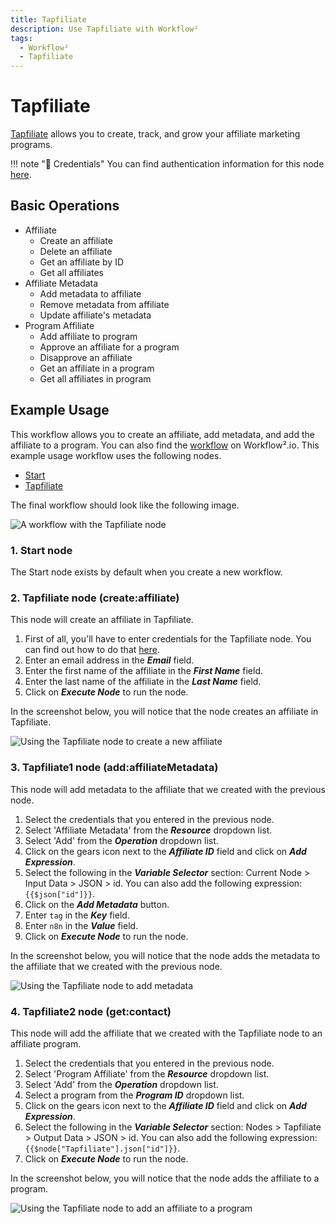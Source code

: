 ```yaml
---
title: Tapfiliate
description: Use Tapfiliate with Workflow²
tags:
  - Workflow²
  - Tapfiliate
---
```

# Tapfiliate

[Tapfiliate](https://tapfiliate.com) allows you to create, track, and grow your affiliate marketing programs.

!!! note "🔑 Credentials"
    You can find authentication information for this node [here](/workflow/integrations/credentials/tapfiliate/).


## Basic Operations

* Affiliate
    * Create an affiliate
    * Delete an affiliate
    * Get an affiliate by ID
    * Get all affiliates
* Affiliate Metadata
    * Add metadata to affiliate
    * Remove metadata from affiliate
    * Update affiliate's metadata
* Program Affiliate
    * Add affiliate to program
    * Approve an affiliate for a program
    * Disapprove an affiliate
    * Get an affiliate in a program
    * Get all affiliates in program

## Example Usage

This workflow allows you to create an affiliate, add metadata, and add the affiliate to a program. You can also find the [workflow](https://n8n.io/workflows/936) on Workflow².io. This example usage workflow uses the following nodes.
- [Start](/workflow/integrations/core-nodes/workflow-nodes-base.start/)
- [Tapfiliate]()

The final workflow should look like the following image.

![A workflow with the Tapfiliate node](/_images/integrations/nodes/tapfiliate/workflow.png)

### 1. Start node

The Start node exists by default when you create a new workflow.

### 2. Tapfiliate node (create:affiliate)

This node will create an affiliate in Tapfiliate.

1. First of all, you'll have to enter credentials for the Tapfiliate node. You can find out how to do that [here](/workflow/integrations/credentials/tapfiliate/).
2. Enter an email address in the ***Email*** field.
3. Enter the first name of the affiliate in the ***First Name*** field.
4. Enter the last name of the affiliate in the ***Last Name*** field.
5. Click on ***Execute Node*** to run the node.

In the screenshot below, you will notice that the node creates an affiliate in Tapfiliate.

![Using the Tapfiliate node to create a new affiliate](/_images/integrations/nodes/tapfiliate/tapfiliate_node.png)

### 3. Tapfiliate1 node (add:affiliateMetadata)

This node will add metadata to the affiliate that we created with the previous node.


1. Select the credentials that you entered in the previous node.
2. Select 'Affiliate Metadata' from the ***Resource*** dropdown list.
3. Select 'Add' from the ***Operation*** dropdown list.
4. Click on the gears icon next to the ***Affiliate ID*** field and click on ***Add Expression***.
5. Select the following in the ***Variable Selector*** section: Current Node > Input Data > JSON > id. You can also add the following expression: `{{$json["id"]}}`.
6. Click on the ***Add Metadata*** button.
7. Enter `tag` in the ***Key*** field.
8. Enter `n8n` in the ***Value*** field.
9. Click on ***Execute Node*** to run the node.

In the screenshot below, you will notice that the node adds the metadata to the affiliate that we created with the previous node.

![Using the Tapfiliate node to add metadata](/_images/integrations/nodes/tapfiliate/tapfiliate1_node.png)

### 4. Tapfiliate2 node (get:contact)

This node will add the affiliate that we created with the Tapfiliate node to an affiliate program.

1. Select the credentials that you entered in the previous node.
2. Select 'Program Affiliate' from the ***Resource*** dropdown list.
3. Select 'Add' from the ***Operation*** dropdown list.
4. Select a program from the ***Program ID*** dropdown list.
5. Click on the gears icon next to the ***Affiliate ID*** field and click on ***Add Expression***.
6. Select the following in the ***Variable Selector*** section: Nodes > Tapfiliate > Output Data > JSON > id. You can also add the following expression: `{{$node["Tapfiliate"].json["id"]}}`.
7. Click on ***Execute Node*** to run the node.


In the screenshot below, you will notice that the node adds the affiliate to a program.

![Using the Tapfiliate node to add an affiliate to a program](/_images/integrations/nodes/tapfiliate/tapfiliate2_node.png)
